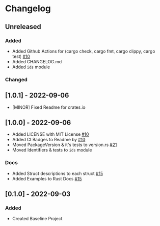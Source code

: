 <!--Markdownlint Rules-->
<!-- markdownlint-disable no-duplicate-header-->

# Changelog

<!-- All notable changes to this project will be documented in this file.
The format is based on :

* [Keep a Changelog](https://keepachangelog.com/en/1.0.0/),
and this project adheres to:
* [Semantic Versioning](https://semver.org/spec/v2.0.0.html). -->

## Unreleased

### Added

* Added Github Actions for (cargo check, cargo fmt, cargo clippy, cargo test) [#10](https://github.com/Allstreamer/pyver/pull/10)
* Added CHANGELOG.md
* Added `ids` module

### Changed

## [1.0.1] - 2022-09-06

* [MINOR] Fixed Readme for crates.io

## [1.0.0] - 2022-09-06

* Added LICENSE with MIT License [#10](https://github.com/Allstreamer/pyver/pull/10)
* Added CI Badges to Readme by [#10](https://github.com/Allstreamer/pyver/pull/10)
* Moved PackageVersion & it's tests to version.rs [#21](https://github.com/Allstreamer/pyver/pull/21)
* Moved Identifiers & tests to `ids` module

### Docs

* Added Struct descriptions to each struct [#15](https://github.com/Allstreamer/pyver/pull/15)
* Added Examples to Rust Docs [#15](https://github.com/Allstreamer/pyver/pull/15)

## [0.1.0] - 2022-09-03

### Added

* Created Baseline Project
